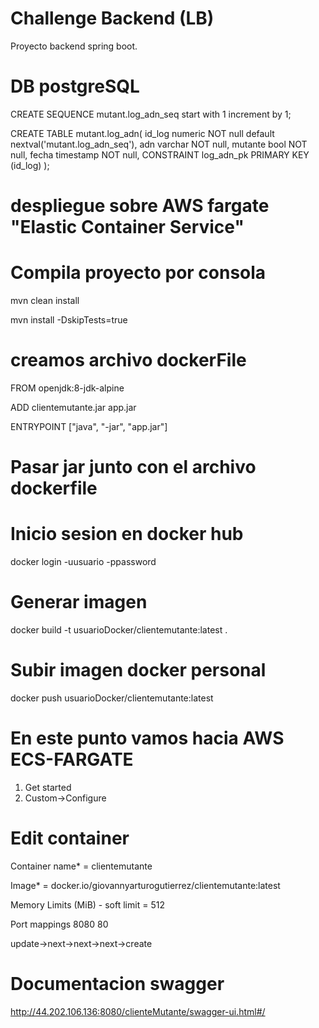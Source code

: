 # Challenge Backend (LB)

Proyecto backend spring boot.

# DB postgreSQL

CREATE SEQUENCE mutant.log_adn_seq
start with 1
increment by 1;

CREATE TABLE mutant.log_adn(
id_log                   numeric  NOT null default nextval('mutant.log_adn_seq'),
adn                      varchar  NOT null,
mutante                  bool     NOT null,
fecha                    timestamp NOT null,
CONSTRAINT log_adn_pk PRIMARY KEY (id_log)
);

# despliegue sobre AWS fargate "Elastic Container Service"

# Compila proyecto por consola

mvn clean install

mvn install -DskipTests=true

# creamos archivo dockerFile

FROM openjdk:8-jdk-alpine

ADD clientemutante.jar app.jar

ENTRYPOINT ["java", "-jar", "app.jar"]

# Pasar jar junto con el archivo dockerfile

# Inicio sesion en docker hub

docker login -uusuario -ppassword

# Generar imagen

docker build -t usuarioDocker/clientemutante:latest .

# Subir imagen docker personal

docker push usuarioDocker/clientemutante:latest

# En este punto vamos hacia AWS ECS-FARGATE

1. Get started
2. Custom->Configure

# Edit container

Container name* = clientemutante

Image* = docker.io/giovannyarturogutierrez/clientemutante:latest

Memory Limits (MiB) - soft limit = 512

Port mappings
8080
80

update->next->next->next->create


# Documentacion swagger

http://44.202.106.136:8080/clienteMutante/swagger-ui.html#/

